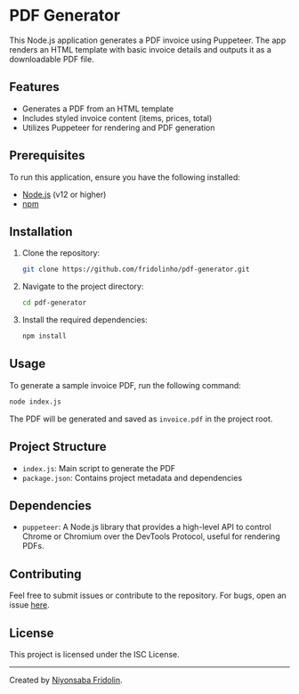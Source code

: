 # PDF Generator

This Node.js application generates a PDF invoice using Puppeteer. The app renders an HTML template with basic invoice details and outputs it as a downloadable PDF file.

## Features

- Generates a PDF from an HTML template
- Includes styled invoice content (items, prices, total)
- Utilizes Puppeteer for rendering and PDF generation

## Prerequisites

To run this application, ensure you have the following installed:

- [Node.js](https://nodejs.org/) (v12 or higher)
- [npm](https://www.npmjs.com/)

## Installation

1. Clone the repository:

   ```bash
   git clone https://github.com/fridolinho/pdf-generator.git
   ```

2. Navigate to the project directory:

   ```bash
   cd pdf-generator
   ```

3. Install the required dependencies:

   ```bash
   npm install
   ```

## Usage

To generate a sample invoice PDF, run the following command:

```bash
node index.js
```

The PDF will be generated and saved as `invoice.pdf` in the project root.

## Project Structure

- `index.js`: Main script to generate the PDF
- `package.json`: Contains project metadata and dependencies

## Dependencies

- `puppeteer`: A Node.js library that provides a high-level API to control Chrome or Chromium over the DevTools Protocol, useful for rendering PDFs.

## Contributing

Feel free to submit issues or contribute to the repository. For bugs, open an issue [here](https://github.com/fridolinho/pdf-generator/issues).

## License

This project is licensed under the ISC License.

---

Created by [Niyonsaba Fridolin](https://github.com/fridolinho).